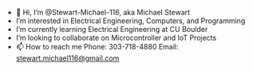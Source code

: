 - 👋 Hi, I’m @Stewart-Michael-116, aka Michael Stewart
- I’m interested in Electrical Engineering, Computers, and Programming
- I’m currently learning Electrical Engineering at CU Boulder
- I’m looking to collaborate on Microcontroller and IoT Projects
- 📫 How to reach me Phone: 303-718-4880 Email: stewart.michael116@gmail.com
